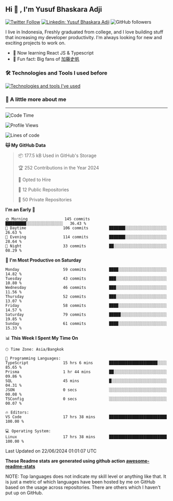 ## Hi 👋 , I'm Yusuf Bhaskara Adji

[![Twitter Follow](https://img.shields.io/twitter/follow/frelein_asli?label=Follow)](https://twitter.com/intent/follow?screen_name=frelein_asli)
[![Linkedin: Yusuf Bhaskara Adji](https://img.shields.io/badge/-yusufadji-blue?style=flat-square&logo=Linkedin&logoColor=white&link=https://www.linkedin.com/in/yusuf-bhaskara-adji/)](https://www.linkedin.com/in/yusuf-bhaskara-adji/)
![GitHub followers](https://img.shields.io/github/followers/yusufadji?label=Follow&style=social)

I live in Indonesia, Freshly graduated from college, and I love building stuff that increasing my developer productivity. I'm always looking for new and exciting projects to work on.

- 🌱 Now learning React JS & Typescript
- 🐻 Fun fact: Big fans of [加藤史帆](https://www.instagram.com/katoshi.official/)

### 🛠️ Technologies and Tools I used before

[![Technologies and tools I've used](https://skillicons.dev/icons?i=html,css,js,ts,php,python,kotlin,tailwind,bootstrap,next,express,sequelize,mysql,prisma,firebase,vercel,vscode,androidstudio,bash,git,postman,figma,docker,linux&perline=12)](#)

### 🐣 A little more about me

---

<!--START_SECTION:waka-->
![Code Time](http://img.shields.io/badge/Code%20Time-1%2C089%20hrs%2020%20mins-blue)

![Profile Views](http://img.shields.io/badge/Profile%20Views-0-blue)

![Lines of code](https://img.shields.io/badge/From%20Hello%20World%20I%27ve%20Written-65.1%20thousand%20lines%20of%20code-blue)

**🐱 My GitHub Data** 

> 📦 177.5 kB Used in GitHub's Storage 
 > 
> 🏆 252 Contributions in the Year 2024
 > 
> 💼 Opted to Hire
 > 
> 📜 12 Public Repositories 
 > 
> 🔑 50 Private Repositories 
 > 
**I'm an Early 🐤** 

```text
🌞 Morning                145 commits         █████████░░░░░░░░░░░░░░░░   36.43 % 
🌆 Daytime                106 commits         ███████░░░░░░░░░░░░░░░░░░   26.63 % 
🌃 Evening                114 commits         ███████░░░░░░░░░░░░░░░░░░   28.64 % 
🌙 Night                  33 commits          ██░░░░░░░░░░░░░░░░░░░░░░░   08.29 % 
```
📅 **I'm Most Productive on Saturday** 

```text
Monday                   59 commits          ████░░░░░░░░░░░░░░░░░░░░░   14.82 % 
Tuesday                  43 commits          ███░░░░░░░░░░░░░░░░░░░░░░   10.80 % 
Wednesday                46 commits          ███░░░░░░░░░░░░░░░░░░░░░░   11.56 % 
Thursday                 52 commits          ███░░░░░░░░░░░░░░░░░░░░░░   13.07 % 
Friday                   58 commits          ████░░░░░░░░░░░░░░░░░░░░░   14.57 % 
Saturday                 79 commits          █████░░░░░░░░░░░░░░░░░░░░   19.85 % 
Sunday                   61 commits          ████░░░░░░░░░░░░░░░░░░░░░   15.33 % 
```


📊 **This Week I Spent My Time On** 

```text
🕑︎ Time Zone: Asia/Bangkok

💬 Programming Languages: 
TypeScript               15 hrs 6 mins       █████████████████████░░░░   85.65 % 
Prisma                   1 hr 44 mins        ██░░░░░░░░░░░░░░░░░░░░░░░   09.86 % 
SQL                      45 mins             █░░░░░░░░░░░░░░░░░░░░░░░░   04.31 % 
JSON                     0 secs              ░░░░░░░░░░░░░░░░░░░░░░░░░   00.08 % 
TSConfig                 0 secs              ░░░░░░░░░░░░░░░░░░░░░░░░░   00.07 % 

🔥 Editors: 
VS Code                  17 hrs 38 mins      █████████████████████████   100.00 % 

💻 Operating System: 
Linux                    17 hrs 38 mins      █████████████████████████   100.00 % 
```


 Last Updated on 22/06/2024 01:01:07 UTC
<!--END_SECTION:waka-->

**These Readme stats are generated using github action [awesome-readme-stats](https://github.com/anmol098/waka-readme-stats)**

NOTE: Top languages does not indicate my skill level or anything like that. It is just a metric of which languages have been hosted by me on GitHub based on the usage across repositories. There are others which I haven't put up on GitHub.
